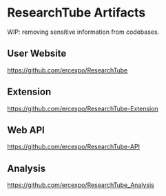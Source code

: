 # ResearchTube Artifacts
WIP: removing sensitive information from codebases.

## User Website
https://github.com/ercexpo/ResearchTube

## Extension
https://github.com/ercexpo/ResearchTube-Extension

## Web API
https://github.com/ercexpo/ResearchTube-API

## Analysis
https://github.com/ercexpo/ResearchTube_Analysis
